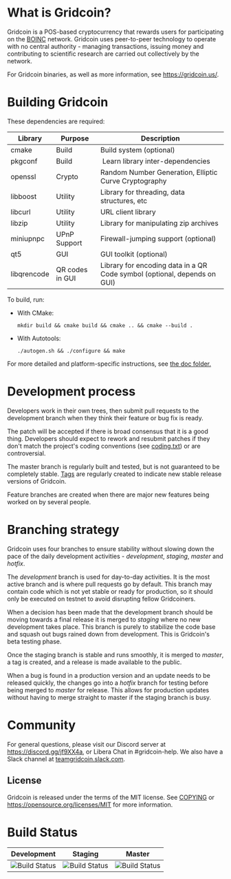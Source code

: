 What is Gridcoin?
=================

Gridcoin is a POS-based cryptocurrency that rewards users for participating on the [BOINC](https://boinc.berkeley.edu/) network.
Gridcoin uses peer-to-peer technology to operate with no central authority - managing transactions, issuing money and contributing to scientific research are carried out collectively by the network.

For Gridcoin binaries, as well as more information, see https://gridcoin.us/.

Building Gridcoin
=================

These dependencies are required:

 Library      | Purpose          | Description
 -------------|------------------|----------------------------------------------------------------
 cmake        | Build            | Build system (optional)
 pkgconf      | Build            | Learn library inter-dependencies
 openssl      | Crypto           | Random Number Generation, Elliptic Curve Cryptography
 libboost     | Utility          | Library for threading, data structures, etc
 libcurl      | Utility          | URL client library
 libzip       | Utility          | Library for manipulating zip archives
 miniupnpc    | UPnP Support     | Firewall-jumping support (optional)
 qt5          | GUI              | GUI toolkit (optional)
 libqrencode  | QR codes in GUI  | Library for encoding data in a QR Code symbol (optional, depends on GUI)

To build, run:

* With CMake:

  `mkdir build && cmake build && cmake .. && cmake --build .`

* With Autotools:

  `./autogen.sh && ./configure && make`

For more detailed and platform-specific instructions, see [the doc folder.](doc/)

Development process
===================

Developers work in their own trees, then submit pull requests to the
development branch when they think their feature or bug fix is ready.

The patch will be accepted if there is broad consensus that it is a
good thing. Developers should expect to rework and resubmit patches
if they don't match the project's coding conventions (see [coding.txt](doc/coding.txt))
or are controversial.

The master branch is regularly built and tested, but is not guaranteed
to be completely stable. [Tags](https://github.com/gridcoin-community/Gridcoin-Research/tags) are regularly created to indicate new
stable release versions of Gridcoin.

Feature branches are created when there are major new features being
worked on by several people.

Branching strategy
==================

Gridcoin uses four branches to ensure stability without slowing down
the pace of the daily development activities - *development*, *staging*, *master*
and *hotfix*.

The *development* branch is used for day-to-day activities. It is the most
active branch and is where pull requests go by default. This branch may contain
code which is not yet stable or ready for production, so it should only be
executed on testnet to avoid disrupting fellow Gridcoiners.

When a decision has been made that the development branch should be moving
towards a final release it is merged to *staging* where no new development
takes place. This branch is purely to stabilize the code base and squash out
bugs rained down from development. This is Gridcoin's beta testing phase.

Once the staging branch is stable and runs smoothly, it is merged to *master*, a tag is created,
and a release is made available to the public.

When a bug is found in a production version and an update needs to be
released quickly, the changes go into a *hotfix* branch for testing before
being merged to *master* for release. This allows for production updates without having to merge straight to
master if the staging branch is busy.

Community
=========

For general questions, please visit our Discord server at https://discord.gg/jf9XX4a, or Libera Chat in #gridcoin-help. We also have a Slack channel at [teamgridcoin.slack.com](https://join.slack.com/t/teamgridcoin/shared_invite/zt-3s81akww-GHt~_KvtxfhxUgi3yW3~Bg).

License
-------

Gridcoin is released under the terms of the MIT license. See [COPYING](COPYING) or https://opensource.org/licenses/MIT for more
information.

Build Status
============

| Development                                                                                                                            | Staging                                                                                                                            | Master                                                                                                                            |
|----------------------------------------------------------------------------------------------------------------------------------------|------------------------------------------------------------------------------------------------------------------------------------|-----------------------------------------------------------------------------------------------------------------------------------|
| ![Build Status](https://github.com/gridcoin-community/Gridcoin-Research/actions/workflows/ci.yml/badge.svg?branch=development) | ![Build Status](https://github.com/gridcoin-community/Gridcoin-Research/actions/workflows/ci.yml/badge.svg?branch=staging) | ![Build Status](https://github.com/gridcoin-community/Gridcoin-Research/actions/workflows/ci.yml/badge.svg?branch=master) |
